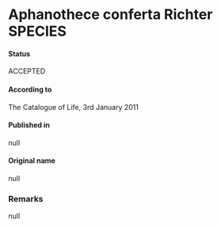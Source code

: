 # Aphanothece conferta Richter SPECIES

#### Status
ACCEPTED

#### According to
The Catalogue of Life, 3rd January 2011

#### Published in
null

#### Original name
null

### Remarks
null